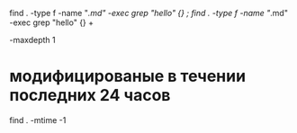 find . -type f -name "*.md" -exec grep "hello" {} \;
find . -type f -name "*.md" -exec grep "hello" {} +

-maxdepth 1

# модифицированые в течении последних 24 часов
find . -mtime -1

